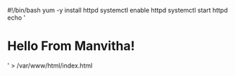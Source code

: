#!/bin/bash
yum -y install httpd
systemctl enable httpd
systemctl start httpd
echo '<html><h1>Hello From Manvitha!</h1></html>' > /var/www/html/index.html
